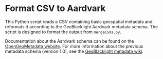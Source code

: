 # Format CSV to Aardvark
This Python script reads a CSV containing basic geospatial metadata and reformats it according to the GeoBlacklight Aardvark metadata schema. The script is designed to format the output from `mergeCSVs.py`.

Documentation about the Aardvark schema can be found on the [OpenGeoMetadata website](https://opengeometadata.github.io/docs/aardvarkSchema). For more information about the previous metadata schema (version 1.0), see the [GeoBlacklight metadata wiki](https://github.com/geoblacklight/geoblacklight/wiki/Metadata).
